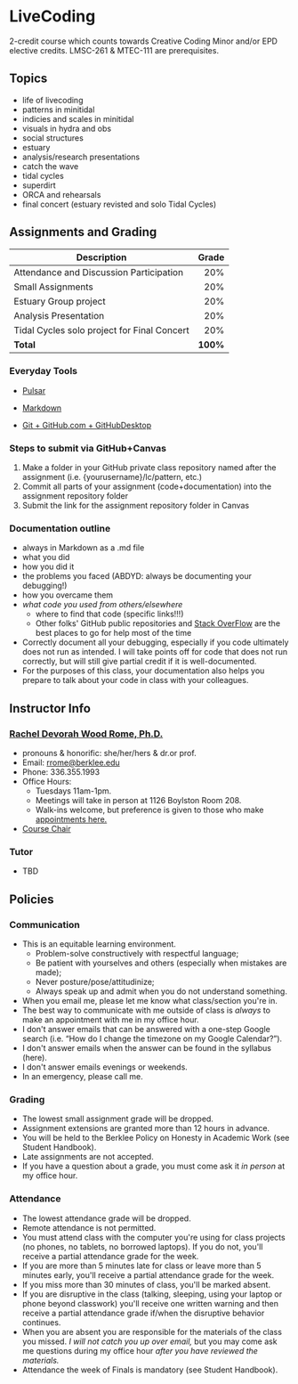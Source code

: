 # LiveCoding
2-credit course which counts towards Creative Coding Minor and/or EPD elective credits.
LMSC-261 & MTEC-111 are prerequisites.

## Topics
- life of livecoding
- patterns in minitidal
- indicies and scales in minitidal
- visuals in hydra and obs
- social structures
- estuary
- analysis/research presentations
- catch the wave
- tidal cycles
- superdirt
- ORCA and rehearsals
- final concert (estuary revisted and solo Tidal Cycles)

## Assignments and Grading

Description|Grade
---|---:|
Attendance and Discussion Participation|20%
Small Assignments|20%
Estuary Group project|20%
Analysis Presentation|20%
Tidal Cycles solo project for Final Concert|20%
**Total**|**100%**

### Everyday Tools

* [Pulsar](https://pulsar-edit.dev/)

* [Markdown](https://github.com/adam-p/markdown-here/wiki/Markdown-Cheatsheet)

* [Git + GitHub.com + GitHubDesktop](https://github.blog/2019-10-02-get-started-easier-with-github-desktop-2-2/)

### Steps to submit via GitHub+Canvas

  1. Make a folder in your GitHub private class repository named after the assignment (i.e. {yourusername}/lc/pattern, etc.)
  2. Commit all parts of your assignment (code+documentation) into the assignment repository folder
  3. Submit the link for the assignment repository folder in Canvas

### Documentation outline
- always in Markdown as a .md file
- what you did
- how you did it
- the problems you faced (ABDYD: always be documenting your debugging!)
- how you overcame them
- *what code you used from others/elsewhere*
    - where to find that code (specific links!!!)
    - Other folks' GitHub public repositories and [Stack OverFlow](https://stackoverflow.com/) are the best places to go for help most of the time
- Correctly document all your debugging, especially if you code ultimately does not run as intended. I will take points off for code that does not run correctly, but will still give partial credit if it is well-documented.
- For the purposes of this class, your documentation also helps you prepare to talk about your code in class with your colleagues.

## Instructor Info
### <u>Rachel Devorah Wood Rome, Ph.D.</u>
- pronouns & honorific: she/her/hers & dr.or prof.
- Email: [rrome@berklee.edu](rrome@berklee.edu)
- Phone: 336.355.1993
- Office Hours:
	- Tuesdays 11am-1pm.
	- Meetings will take in person at 1126 Boylston Room 208.
	- Walk-ins welcome, but preference is given to those who make [appointments here.](https://calendar.google.com/calendar/u/0/selfsched?sstoken=UUJvY3FWa3g0b3dhfGRlZmF1bHR8OTk1YzM0YTAxMDljZGU5MGEzZjQxNzViOWQ2ZTM3NjA)
- [Course Chair](https://college.berklee.edu/people/)
### Tutor
- TBD

## Policies
### Communication
- This is an equitable learning environment.
	- Problem-solve constructively with respectful language;
	- Be patient with yourselves and others (especially when mistakes are made);
	- Never posture/pose/attitudinize;
	- Always speak up and admit when you do not understand something.
- When you email me, please let me know what class/section you're in.
- The best way to communicate with me outside of class is *always* to make an appointment with me in my office hour.
- I don't answer emails that can be answered with a one-step Google search (i.e. “How do I change the timezone on my Google Calendar?”).
- I don't answer emails when the answer can be found in the syllabus (here).
- I don't answer emails evenings or weekends.
- In an emergency, please call me.

### Grading
- The lowest small assignment grade will be dropped.
- Assignment extensions are granted more than 12 hours in advance.
- You will be held to the Berklee Policy on Honesty in Academic Work (see Student Handbook).
- Late assignments are not accepted.
- If you have a question about a grade, you must come ask it *in person* at my office hour.

### Attendance
- The lowest attendance grade will be dropped.
- Remote attendance is not permitted.
- You must attend class with the computer you're using for class projects (no phones, no tablets, no borrowed laptops). If you do not, you'll receive a partial attendance grade for the week.
- If you are more than 5 minutes late for class or leave more than 5 minutes early, you'll receive a partial attendance grade for the week.
- If you miss more than 30 minutes of class, you'll be marked absent.
- If you are disruptive in the class (talking, sleeping, using your laptop or phone beyond classwork) you'll receive one written warning and then receive a partial attendance grade if/when the disruptive behavior continues.
- When you are absent you are responsible for the materials of the class you missed. *I will not catch you up over email,* but you may come ask me questions during my office hour *after you have reviewed the materials.*
- Attendance the week of Finals is mandatory (see Student Handbook).
